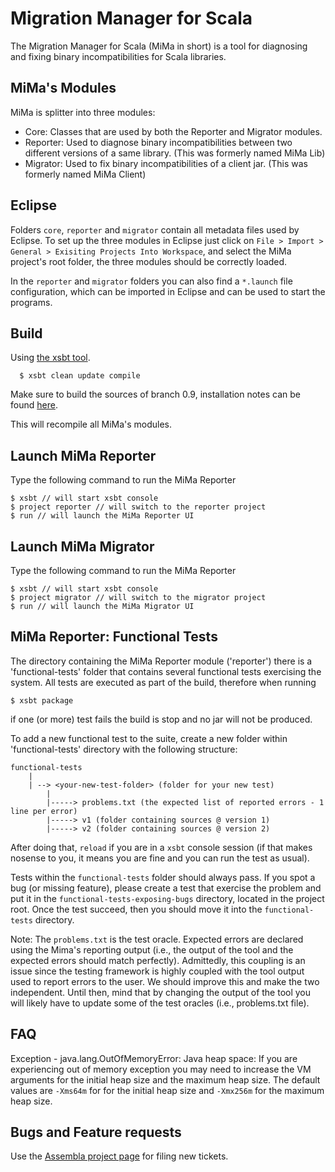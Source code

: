 Migration Manager for Scala
==============

The Migration Manager for Scala (MiMa in short) is a tool for diagnosing and fixing binary incompatibilities for Scala libraries.

MiMa's Modules
-------

MiMa is splitter into three modules: 

- Core: Classes that are used by both the Reporter and Migrator modules.
- Reporter:  Used to diagnose binary incompatibilities between two different versions of a same library. (This was formerly named MiMa Lib)
- Migrator: Used to fix binary incompatibilities of a client jar. (This was formerly named MiMa Client)

Eclipse
-------

Folders `core`, `reporter` and `migrator` contain all metadata files used by Eclipse. To set up the three modules in Eclipse just click on `File > Import > General > Exisiting Projects Into Workspace`, and select the MiMa project's root folder, the three modules should be correctly loaded.

In the `reporter` and `migrator` folders you can also find a `*.launch` file configuration, which can be imported in Eclipse and can be used to start the programs.


Build
-------

Using [the xsbt tool][xsbt]. 

      $ xsbt clean update compile


Make sure to build the sources of branch 0.9, installation notes can be found [here][xsbt].

[xsbt]: https://github.com/harrah/xsbt/tree/0.9

This will recompile all MiMa's modules.


Launch MiMa Reporter
-------
Type the following command to run the MiMa Reporter

	$ xsbt // will start xsbt console
	$ project reporter // will switch to the reporter project
	$ run // will launch the MiMa Reporter UI

Launch MiMa Migrator
-------
Type the following command to run the MiMa Reporter

	$ xsbt // will start xsbt console
	$ project migrator // will switch to the migrator project
	$ run // will launch the MiMa Migrator UI


MiMa Reporter: Functional Tests
-------

The directory containing the MiMa Reporter module ('reporter') there is a 'functional-tests' folder that contains several functional tests exercising the system. All tests are executed as part of the build, therefore when running

	$ xsbt package

if one (or more) test fails the build is stop and no jar will not be produced.

To add a new functional test to the suite, create a new folder within 'functional-tests' directory with the following structure:

	functional-tests
	    |
	    | --> <your-new-test-folder> (folder for your new test)
			|
			|-----> problems.txt (the expected list of reported errors - 1 line per error)
			|-----> v1 (folder containing sources @ version 1)
			|-----> v2 (folder containing sources @ version 2)

After doing that, `reload` if you are in a `xsbt` console session (if that makes nosense to you, it means you are fine and you can run the test as usual).

Tests within the `functional-tests` folder should always pass. If you spot a bug (or missing feature), please create a test that exercise the problem and put it in the `functional-tests-exposing-bugs` directory, located in the project root. Once the test succeed, then you should move it into the `functional-tests` directory.

Note: The `problems.txt` is the test oracle. Expected errors are declared using the Mima's reporting output (i.e., the output of the tool and the expected errors should match perfectly). Admittedly, this coupling is an issue since the testing framework is highly coupled with the tool output used to report errors to the user. We should improve this and make the two independent. Until then, mind that by changing the output of the tool you will likely have to update some of the test oracles (i.e., problems.txt file).

FAQ
-------

Exception - java.lang.OutOfMemoryError: Java heap space: If you are experiencing out of memory exception you may need to increase the VM arguments for the initial heap size and the maximum heap size. The default values are `-Xms64m` for for the initial heap size and `-Xmx256m` for the maximum heap size.

Bugs and Feature requests
-------

Use the [Assembla project page][mima-assembla] for filing new tickets.

[mima-assembla]: https://www.assembla.com/spaces/mima/tickets
